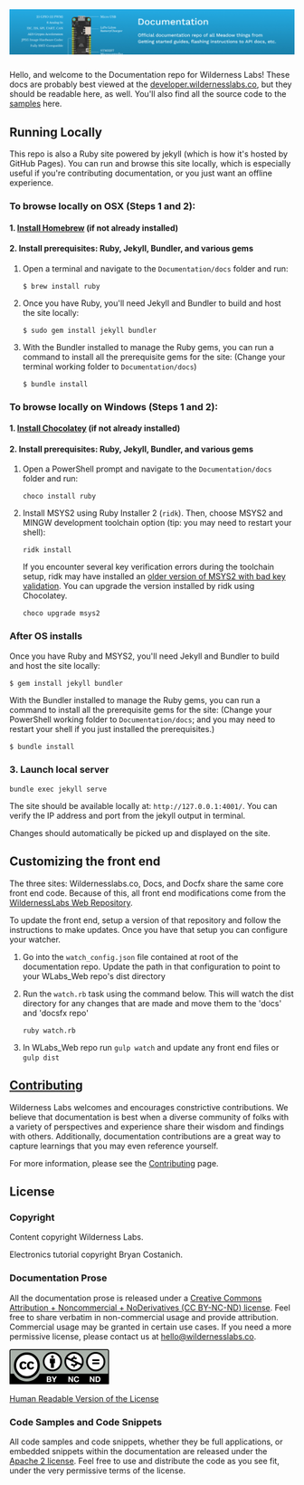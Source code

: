 <img src="Design/banner.jpg" style="margin-bottom:10px" />

Hello, and welcome to the Documentation repo for Wilderness Labs! These docs are probably best viewed at the [developer.wildernesslabs.co](http://developer.wildernesslabs.co), but they should be readable here, as well. You'll also find all the source code to the [samples](samples/) here.


## Running Locally

This repo is also a Ruby site powered by jekyll (which is how it's hosted by GitHub Pages). You can run and browse this site locally, which is especially useful if you're contributing documentation, or you just want an offline experience.

### To browse locally on OSX (Steps 1 and 2):

#### 1. [Install Homebrew](https://brew.sh/) (if not already installed)

#### 2. Install prerequisites: Ruby, Jekyll, Bundler, and various gems

1. Open a terminal and navigate to the `Documentation/docs` folder and run:

    ```
    $ brew install ruby
    ```

1. Once you have Ruby, you'll need Jekyll and Bundler to build and host the site locally:

    ```
    $ sudo gem install jekyll bundler
    ```

1. With the Bundler installed to manage the Ruby gems, you can run a command to install all the prerequisite gems for the site:
(Change your terminal working folder to `Documentation/docs`)

    ```
    $ bundle install
    ```

### To browse locally on Windows (Steps 1 and 2):

#### 1. [Install Chocolatey](https://chocolatey.org/install) (if not already installed)

#### 2. Install prerequisites: Ruby, Jekyll, Bundler, and various gems

1. Open a PowerShell prompt and navigate to the `Documentation/docs` folder and run:

    ```
    choco install ruby
    ```

1. Install MSYS2 using Ruby Installer 2 (`ridk`). Then, choose MSYS2 and MINGW development toolchain option (tip: you may need to restart your shell):

    ```
    ridk install
    ```

    If you encounter several key verification errors during the toolchain setup, ridk may have installed an [older version of MSYS2 with bad key validation](https://stackoverflow.com/a/64396724/48700). You can upgrade the version installed by ridk using Chocolatey.
    
    ```
    choco upgrade msys2
    ```

### After OS installs

Once you have Ruby and MSYS2, you'll need Jekyll and Bundler to build and host the site locally:

```
$ gem install jekyll bundler
```

With the Bundler installed to manage the Ruby gems, you can run a command to install all the prerequisite gems for the site:
(Change your PowerShell working folder to `Documentation/docs`; and you may need to restart your shell if you just installed the prerequisites.)

```
$ bundle install
```

### 3. Launch local server

```
bundle exec jekyll serve
```

The site should be available locally at: `http://127.0.0.1:4001/`. You can verify the IP address and port from the jekyll output in terminal.

Changes should automatically be picked up and displayed on the site.

## Customizing the front end

The three sites: Wildernesslabs.co, Docs, and Docfx share the same core front end code. Because of this, all front end modifications come from the [WildernessLabs Web Repository](https://github.com/WildernessLabs/WLabs_Web).

To update the front end, setup a version of that repository and follow the instructions to make updates. Once you have that setup you can configure your watcher.

1. Go into the `watch_config.json` file contained at root of the documentation repo. Update the path in that configuration to point to your WLabs_Web repo's dist directory
2. Run the `watch.rb` task using the command below. This will watch the dist directory for any changes that are made and move them to the 'docs' and 'docsfx repo'

    ```
    ruby watch.rb
    ```

3. In WLabs_Web repo run `gulp watch` and update any front end files or `gulp dist`


## [Contributing](Contributing)

Wilderness Labs welcomes and encourages constrictive contributions. We believe that documentation is best when a diverse community of folks with a variety of perspectives and experience share their wisdom and findings with others. Additionally, documentation contributions are a great way to capture learnings that you may even reference yourself.

For more information, please see the [Contributing](Contributing) page.

## License

### Copyright

Content copyright Wilderness Labs.

Electronics tutorial copyright Bryan Costanich.

### Documentation Prose

All the documentation prose is released under a [Creative Commons
Attribution + Noncommercial + NoDerivatives (CC BY-NC-ND) license](Licenses/CreativeCommons_BY_NC_ND.md). Feel free to share verbatim in non-commercial usage and provide attribution. Commercial usage may be granted in certain use cases. If you need a more permissive license, please contact us at [hello@wildernesslabs.co](mailto:hello@wildernesslabs.co).

![Creative Commons BY-NC-ND Logo](Licenses/Cc-by-nc-nd_icon.png)

[Human Readable Version of the License](https://creativecommons.org/licenses/by-nc-nd/4.0/)

### Code Samples and Code Snippets

All code samples and code snippets, whether they be full applications, or embedded snippets within the documentation are released under the [Apache 2 license](Licenses/Apache2_License.md). Feel free to use and distribute the code as you see fit, under the very permissive terms of the license.
